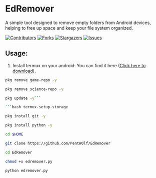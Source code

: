 [contributors-shield]: https://img.shields.io/github/contributors/PentW0lf/EdRemover.svg?style=for-the-badge
[contributors-url]: https://github.com/PentW0lf/EdRemover/graphs/contributors
[forks-shield]: https://img.shields.io/github/forks/PentW0lf/EdRemover.svg?style=for-the-badge
[forks-url]: https://github.com/PentW0lf/EdRemover/network/members
[stars-shield]: https://img.shields.io/github/stars/PentW0lf/EdRemover.svg?style=for-the-badge
[stars-url]: https://github.com/PentW0lf/EdRemover/stargazers
[issues-shield]: https://img.shields.io/github/issues/PentW0lf/EdRemover.svg?style=for-the-badge
[issues-url]: https://github.com/PentW0lf/EdRemover/issues

# EdRemover
A simple tool designed to remove empty folders from Android devices, helping to free up space and keep your file system organized.

[![Contributors][contributors-shield]][contributors-url]
[![Forks][forks-shield]][forks-url]
[![Stargazers][stars-shield]][stars-url]
[![Issues][issues-shield]][issues-url]


## Usage: 
1) Install termux on your android:
You can find it here (<a href = "https://play.google.com/store/apps/details?id=com.termux">Click here to download</a>).

```bash 
pkg remove game-repo -y
```
 
```bash
pkg remove science-repo -y
```

```bash
pkg update -y```

```bash termux-setup-storage
```

```bash 
pkg install git -y
```

```bash
pkg install python -y
```

```bash
cd $HOME
```

```bash
git clone https://github.com/PentW0lf/EdRemover
```

```bash 
cd EdRemover
```

```bash
chmod +x edremover.py
```

```bash
python edremover.py
```
